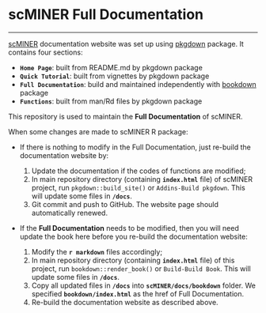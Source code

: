 # scMINER Full Documentation
---

[scMINER](https://github.com/jyyulab/scMINER) documentation website was set up using [pkgdown](https://pkgdown.r-lib.org/) package. It contains four sections: 

- **`Home Page`**: built from README.md by pkgdown package
- **`Quick Tutorial`**: built from vignettes by pkgdown package
- **`Full Documentation`**: build and maintained independently with [bookdown](https://pkgs.rstudio.com/bookdown/) package
- **`Functions`**: built from man/Rd files by pkgdown package

This repository is used to maintain the **Full Documentation** of scMINER.


When some changes are made to scMINER R package:

- If there is nothing to modify in the Full Documentation, just re-build the documentation website by:
  1. Update the documentation if the codes of functions are modified;
  2. In main repository directory (containing **`index.html`** file) of scMINER project, run `pkgdown::build_site()` or `Addins-Build pkgdown`. This will update some files in **`/docs`**.
  3. Git commit and push to GitHub. The website page should automatically renewed.
  
- If the **Full Documentation** needs to be modified, then you will need update the book here before you re-build the documentation website:
  1. Modify the **`r markdown`** files accordingly;
  2. In main repository directory (containing **`index.html`** file) of this project, run `bookdown::render_book()` or `Build-Build Book`. This will update some files in **`/docs`**.
  3. Copy all updated files in **`/docs`** into **`scMINER/docs/bookdown`** folder. We specified **`bookdown/index.html`** as the href of Full Documentation.
  4. Re-build the documentation website as described above.
